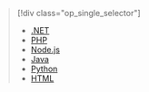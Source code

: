 > [!div class="op_single_selector"]
> * [.NET](../articles/app-service-web/app-service-web-get-started-dotnet.md)
> * [PHP](../articles/app-service-web/app-service-web-get-started-php.md)
> * [Node.js](../articles/app-service-web/app-service-web-get-started-nodejs.md)
> * [Java](../articles/app-service-web/app-service-web-get-started-java.md)
> * [Python](../articles/app-service-web/app-service-web-get-started-python.md)
> * [HTML](../articles/app-service-web/app-service-web-get-started-html.md)
> 
> 

